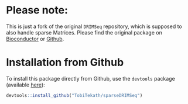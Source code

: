 # Please note:

This is just a fork of the original `DRIMSeq` repository, which is supposed to also handle sparse Matrices. Please find the original package on [Bioconductor](https://www.bioconductor.org/packages/release/bioc/html/DRIMSeq.html) or [Github](https://github.com/gosianow/DRIMSeq). 


# Installation from Github


To install this package directly from Github, use the `devtools` package (available [here](https://github.com/hadley/devtools)):

``` r
devtools::install_github("TobiTekath/sparseDRIMSeq")
```


